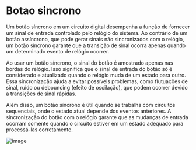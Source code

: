 # Botao sincrono

Um botão síncrono em um circuito digital desempenha a função de fornecer um sinal de entrada controlado pelo relógio do sistema. Ao contrário de um botão assíncrono, que pode gerar sinais não sincronizados com o relógio, um botão síncrono garante que a transição de sinal ocorra apenas quando um determinado evento de relógio ocorrer.

Ao usar um botão síncrono, o sinal do botão é amostrado apenas nas bordas do relógio. Isso significa que o sinal de entrada do botão só é considerado e atualizado quando o relógio muda de um estado para outro. Essa sincronização ajuda a evitar possíveis problemas, como flutuações de sinal, ruído ou debouncing (efeito de oscilação), que podem ocorrer devido a transições de sinal rápidas.

Além disso, um botão síncrono é útil quando se trabalha com circuitos sequenciais, onde o estado atual depende dos eventos anteriores. A sincronização do botão com o relógio garante que as mudanças de entrada ocorram somente quando o circuito estiver em um estado adequado para processá-las corretamente.

![image](https://github.com/Projetos-desenvolvidos-nas-disciplinas/Botao_sincrono/assets/83460164/9b9dbefe-9435-47c7-947c-9282cf46ed8d)
